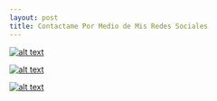 ```yaml
---
layout: post
title: Contactame Por Medio de Mis Redes Sociales
---
```




[![alt text](https://1.bp.blogspot.com/-ETsECf7YDG4/Xfsjew4ahDI/AAAAAAAAPG8/nAlfUdMGOqgbIxsJjpa9aPL3utwNHDqhACNcBGAsYHQ/s1600/1.png "Facebook")](https://www.facebook.com/joel.alejandrosalinas98)

[![alt text](https://1.bp.blogspot.com/-M570wK3Xqwg/Xfsje0XNQ8I/AAAAAAAAPHA/ErJqwB9n_Aw6fgZ9_RLImg5TmBKyfgyrgCNcBGAsYHQ/s1600/inst.png "Instagram")](https://www.instagram.com/joel_alejandrosalinas/)

[![alt text](https://1.bp.blogspot.com/-jQwzXX0U8cg/Xfsje7BWAdI/AAAAAAAAPHE/KKZzgfw0_Jsx6FVly_n3ifqiBteRdVHlQCNcBGAsYHQ/s1600/2.png "Github")](https://github.com/Joel-Alejandro)
